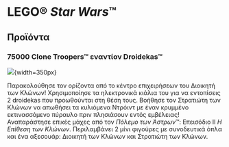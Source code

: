 # LEGO® *Star Wars*™
## Προϊόντα
### 75000 Clone Troopers™ εναντίον Droidekas™

![](https://www.lego.com/cdn/product-assets/product.img.pri/75000_prod.jpg){width=350px}

Παρακολούθησε τον ορίζοντα από το κέντρο επιχειρήσεων του Διοικητή των Κλώνων! Χρησιμοποίησε τα ηλεκτρονικά κιάλια του για να εντοπίσεις 2 droidekas που προωθούνται στη θέση τους. Βοήθησε τον Στρατιώτη των Κλώνων να απωθήσει τα κυλιόμενα Ντρόιντ με έναν κρυμμένο εκτινασσόμενο πύραυλο πριν πλησιάσουν εντός εμβέλειας! Αναπαράστησε επικές μάχες από τον *Πόλεμο των Άστρων*™: Επεισόδιο II *Η Επίθεση των Κλώνων*. Περιλαμβάνει 2 μίνι φιγούρες με συνοδευτικά όπλα και ένα αξεσουάρ: Διοικητή των Κλώνων και Στρατιώτη των Κλώνων.
